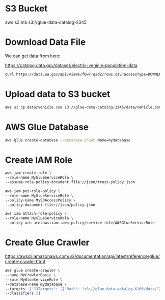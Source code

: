 # S3 Bucket

aws s3 mb s3://glue-data-catalog-2345

# Download Data File

We can get data from here:

https://catalog.data.gov/dataset/electric-vehicle-population-data

```sh
curl https://data.wa.gov/api/views/f6w7-q2d2/rows.csv?accessType=DOWNLOAD -o vehicle.csv
```

# Upload data to S3 bucket

```sh
aws s3 cp data/vehicle.csv s3://glue-data-catalog-2345/data/vehicle.csv
```

# AWS Glue Database

```sh
aws glue create-database --database-input Name=mydatabase
```

# Create IAM Role

```sh
aws iam create-role \
--role-name MyGlueServiceRole \
--assume-role-policy-document file://json/trust-policy.json
```

```sh
aws iam put-role-policy \
--role-name MyGlueServiceRole \
--policy-name MyS3AccessPolicy \
--policy-document file://json/policy.json
```

```sh
aws iam attach-role-policy \
--role-name MyGlueServiceRole \
--policy-arn arn:aws:iam::aws:policy/service-role/AWSGlueServiceRole
```

# Create Glue Crawler

https://awscli.amazonaws.com/v2/documentation/api/latest/reference/glue/create-crawler.html

```sh
aws glue create-crawler \
--name MyCrawlerBasic \
--role MyGlueServiceRole \
--database-name mydatabase \
--targets '{"S3Targets": [{"Path": "s3://glue-data-catalog-6163/data/"}]}' \
--classifiers []
```